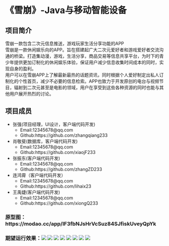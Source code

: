 ﻿
<h1>《雪崩》-Java与移动智能设备</h1>
<h2>项目简介</h2>
<p>雪崩一款包含二次元信息推送，游戏玩家生活分享功能的APP<br/>雪崩是一款休闲娱乐向的APP。旨在搭建起广大二次元爱好者和游戏爱好者交流沟通的桥梁。打造集动漫，游戏，生活分享，商品交易等信息共享平台，为时下的青少年提供更加订制化的休闲娱乐体验，保证用户减少信息收集时间成本的同时，实现自身的盈利。<br/>
用户可以在雪崩APP上了解最新最热的话题资讯，同时根据个人爱好制定出私人订制化的个性首页，减少不必要的信息检索。APP也致力于开发原创的电台与视频节目，辐射到二次元甚至是电影的领域，用户在享受到这些各种资源的同时也能与其他用户展开热烈的讨论。</p>                                                            
<h2>项目成员</h2>        
<ul>                                                         
<li>张强(项目经理，UI设计，客户端代码开发)
	<ul>                                                           
	<li>Email:12345678@qq.com</li>
	<li>Github:https://github.com/zhangqiang233</li>
	</ul>
</li>
<li>
肖敬斐(数据库，客户端代码开发)
	<ul>
	<li>Email:12345678@qq.com</li>
	<li>Github:https://github.com/xiaojF233</li>
	</ul>
</li>
<li>张振东(客户端代码开发)
	<ul>
	<li>Email:12345678@qq.com</li>
	<li>Github:https://github.com/zhangZD233</li>
	</ul>
<li>连鸿霄（客户端代码开发）
	<ul>
	<li>Email:12345678@qq.com</li>
	<li>Github:https://github.com/lihaix23</li>
	</ul>
<li>王禹婕(客户端代码开发)
	<ul>
	<li>Email:12345678@qq.com</li>
	<li>Github:https://github.com/xiongQ233</li>
	</ul>
</ul>
<h3>原型图：https://modao.cc/app/IF3fbNJsHrVcSuz84SJfiskUveyQpYk
<h3>期望运行效果：<img src="https://github.com/zhangqiang216/SnowCrash/blob/master/snowcrash/%E6%95%88%E6%9E%9C%E5%9B%BE/sc1.png"/>
<img src="https://github.com/zhangqiang216/SnowCrash/blob/master/snowcrash/%E6%95%88%E6%9E%9C%E5%9B%BE/sc2.png"/>
<img src="https://github.com/zhangqiang216/SnowCrash/blob/master/snowcrash/%E6%95%88%E6%9E%9C%E5%9B%BE/sc3.png"/>
<img src="https://github.com/zhangqiang216/SnowCrash/blob/master/snowcrash/%E6%95%88%E6%9E%9C%E5%9B%BE/sc4.png"/>
<img src="https://github.com/zhangqiang216/SnowCrash/blob/master/snowcrash/%E6%95%88%E6%9E%9C%E5%9B%BE/sc5.png"/>
<img src="https://github.com/zhangqiang216/SnowCrash/blob/master/snowcrash/%E6%95%88%E6%9E%9C%E5%9B%BE/sc6.png"/>
<img src="https://github.com/zhangqiang216/SnowCrash/blob/master/snowcrash/%E6%95%88%E6%9E%9C%E5%9B%BE/sc7.png"/>
<img src="https://github.com/zhangqiang216/SnowCrash/blob/master/snowcrash/%E6%95%88%E6%9E%9C%E5%9B%BE/sc8.png"/>





 


